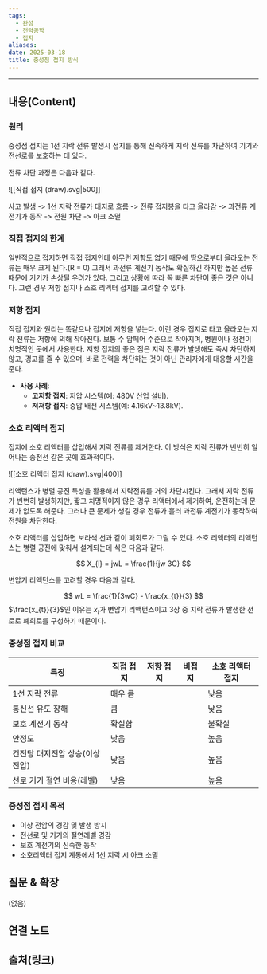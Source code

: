 ```yaml
---
tags:
  - 완성
  - 전력공학
  - 접지
aliases: 
date: 2025-03-18
title: 중성점 접지 방식
---
```


---

## 내용(Content)

### 원리

중성점 접지는 1선 지락 전류 발생시 접지를 통해 신속하게 지락 전류를 차단하여 기기와 전선로를 보호하는 데 있다.

전류 차단 과정은 다음과 같다.

![[직접 접지 (draw).svg|500]]

사고 발생 -> 1선 지락 전류가 대지로 흐름 -> 전류 접지봉을 타고 올라감 ->  과전류 계전기가 동작 -> 전원 차단 -> 아크 소멸

### 직접 접지의 한계

일반적으로 접지하면 직접 접지인데 아무런 저항도 없기 때문에 땅으로부터 올라오는 전류는 매우 크게 된다.(R = 0) 그래서 과전류 계전기 동작도 확실하긴 하지만 높은 전류 때문에 기기가 손상될 우려가 있다. 그리고 상황에 따라 꼭 빠른 차단이 좋은 것은 아니다. 그런 경우 저항 접지나 소호 리액터 접지를 고려할 수 있다.


### 저항 접지

직접 접지와 원리는 똑같으나 접지에 저항을 넣는다. 이런 경우 접지로 타고 올라오는 지락 전류는 저항에 의해 작아진다. 보통 수 암페어 수준으로 작아지며, 병원이나 정전이 치명적인 곳에서 사용한다. 저항 접지의 좋은 점은 지락 전류가 발생해도 즉시 차단하지 않고, 경고를 줄 수 있으며, 바로 전력을 차단하는 것이 아닌 관리자에게 대응할 시간을 준다.

- **사용 사례**:
    - **고저항 접지**: 저압 시스템(예: 480V 산업 설비).
    - **저저항 접지**: 중압 배전 시스템(예: 4.16kV~13.8kV).


### 소호 리액터 접지

접지에 소호 리액터를 삽입해서 지락 전류를 제거한다. 이 방식은 지락 전류가 빈번히 일어나는 송전선 같은 곳에 효과적이다. 


![[소호 리액터 접지 (draw).svg|400]]

리액턴스가 병렬 공진 특성을 활용해서 지락전류를 거의 차단시킨다. 그래서 지락 전류가 빈번히 발생하지만, 짧고 치명적이지 않은 경우 리액터에서 제거하여, 운전하는데 문제가 없도록 해준다. 그러나 큰 문제가 생길 경우 전류가 흘러 과전류 계전기가 동작하여 전원을 차단한다.

소호 리액터를 삽입하면 보라색 선과 같이 폐회로가 그릴 수 있다. 소호 리액터의 리액턴스는 병렬 공진에 맞춰서 설계되는데 식은 다음과 같다.

$$
X_{l} = jwL = \frac{1}{jw 3C}
$$

변압기 리액턴스를 고려할 경우 다음과 같다.

$$
wL = \frac{1}{3wC} - \frac{x_{t}}{3}
$$
$\frac{x_{t}}{3}$인 이유는 $x_{t}$가 변압기 리액턴스이고 3상 중 지락 전류가 발생한 선로로 폐회로를 구성하기 때문이다.

### 중성점 접지 비교


| 특징                 | 직접 접지 | 저항 접지 | 비접지 | 소호 리액터 접지 |
| ------------------ | ----- | ----- | --- | --------- |
| 1선 지락 전류           | 매우 큼  |       |     | 낮음        |
| 통신선 유도 장해          | 큼     |       |     | 낮음        |
| 보호 계전기 동작          | 확실함   |       |     | 불확실       |
| 안정도                | 낮음    |       |     | 높음        |
| 건전당 대지전압 상승(이상 전압) | 낮음    |       |     | 높음        |
| 선로 기기 절연 비용(레벨)    | 낮음    |       |     | 높음        |




### 중성점 접지 목적

- 이상 전압의 경감 및 발생 방지
- 전선로 및 기기의 절연레벨 경감
- 보호 계전기의 신속한 동작
- 소호리액터 접지 계통에서 1선 지락 시 아크 소멸

## 질문 & 확장

(없음)

## 연결 노트

## 출처(링크)






